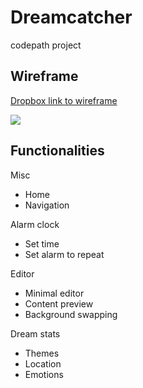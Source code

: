 # Dreamcatcher
codepath project

## Wireframe



[Dropbox link to wireframe](https://photos-3.dropbox.com/t/2/AABPAhfkHCOwve1H7jdTMe3zXaRF8jib_l35ZQlRXCAGXg/12/142772/png/32x32/1/_/1/2/DreamCatcher%20Wireframe.png/CLTbCCABIAIgAygBKAIoAygH/nIYzs-l3T3g-SCgG4dsD8ZzG_6Mw-E2cQUgDabdWw6k%2CK2KlxSNRfbFb0TvIx2qVkCTHuBZvUn5oRwOjahelZAw?size=1024x768&size_mode=2 "wireframe")

<img src="http://imgur.com/M5IHooZ">

## Functionalities
Misc
* Home
* Navigation

Alarm clock
* Set time
* Set alarm to repeat

Editor
* Minimal editor
* Content preview
* Background swapping

Dream stats
* Themes
* Location
* Emotions
